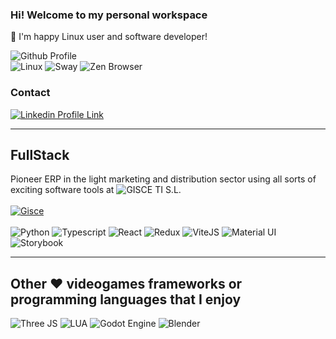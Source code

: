 ### Hi! Welcome to my personal workspace

🐧 I'm happy Linux user and software developer! 

<picture>
  <img alt="Github Profile" src="https://github-profile-summary-cards.vercel.app/api/cards/profile-details?username=gerardparareda&theme=gruvbox"> 
</picture>
<br>
<picture>
  <img alt="Linux" src="https://img.shields.io/badge/Linux-FCC624?style=for-the-badge&logo=linux&logoColor=black"> 
</picture>
<picture>
  <img alt="Sway" src="https://img.shields.io/badge/sway-68751C?style=for-the-badge&logo=sway&logoColor=white"> 
</picture>
<picture>
  <img alt="Zen Browser" src="https://img.shields.io/badge/zen%20browser-F76F53?style=for-the-badge&logo=zenbrowser&logoColor=white"> 
</picture>
<br>

### Contact
<picture>
  <a href="https://www.linkedin.com/in/gerard-parareda-gallifa/"><img alt="Linkedin Profile Link" src="https://img.shields.io/badge/LinkedIn-0077B5?style=for-the-badge&logo=linkedin&logoColor=white"></a>
</picture>

---

 ## FullStack
 Pioneer ERP in the light marketing and distribution sector using all sorts of exciting software tools at ![GISCE TI S.L](https://gisce.net/).
<br><br>
<picture>
  <a href="https://github.com/gisce/"><img alt="Gisce" src="https://gisce.net/images/logo.png"></a>
</picture>
 <br><br>
<picture>
  <img alt="Python" src="https://img.shields.io/badge/Python-FFD43B?style=for-the-badge&logo=python&logoColor=blue">
</picture>
<picture>
  <img alt="Typescript" src="https://img.shields.io/badge/TypeScript-007ACC?style=for-the-badge&logo=typescript&logoColor=white">
</picture>
<picture>
  <img alt="React" src="https://img.shields.io/badge/React-444950?style=for-the-badge&logo=react&logoColor=61DAFB">
</picture>
<picture>
  <img alt="Redux" src="https://img.shields.io/badge/Redux-593D88?style=for-the-badge&logo=redux&logoColor=white">
</picture>
<picture>
  <img alt="ViteJS" src="https://img.shields.io/badge/ViteJS-B73BFE?style=for-the-badge&logo=vite&logoColor=FFD62E">
</picture>
<picture>
  <img alt="Material UI" src="https://img.shields.io/badge/MUI-007FFF?style=for-the-badge&logo=mui&logoColor=white">
</picture>
<picture>
  <img alt="Storybook" src="https://img.shields.io/badge/storybook-FF4785?style=for-the-badge&logo=storybook&logoColor=white">
</picture>

---

## Other ❤️ videogames frameworks or programming languages that I enjoy
<picture>
  <img alt="Three JS" src="https://img.shields.io/badge/ThreeJs-black?style=for-the-badge&logo=three.js&logoColor=white">
</picture>
<picture>
  <img alt="LUA" src="https://img.shields.io/badge/Lua-2C2D72?style=for-the-badge&logo=lua&logoColor=white">
</picture>
<picture>
  <img alt="Godot Engine" src="https://img.shields.io/badge/Godot-478CBF?style=for-the-badge&logo=godotengine&logoColor=white">
</picture>
<picture>
  <img alt="Blender" src="https://img.shields.io/badge/blender-%23F5792A.svg?style=for-the-badge&logo=blender&logoColor=white">
</picture>
<!--
**gerardparareda/gerardparareda** is a ✨ _special_ ✨ repository because its `README.md` (this file) appears on your GitHub profile.

Here are some ideas to get you started:

- 🔭 I’m currently working on ...
- 🌱 I’m currently learning ...
- 👯 I’m looking to collaborate on ...
- 🤔 I’m looking for help with ...
- 💬 Ask me about ...
- 📫 How to reach me: ...
- 😄 Pronouns: ...
- ⚡ Fun fact: ...
-->
